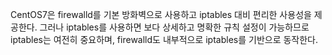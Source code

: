 CentOS7은 firewalld를 기본 방화벽으로 사용하고 iptables 대비 편리한 사용성을 제공한다.
그러나 iptables를 사용하면 보다 상세하고 명확한 규칙 설정이 가능하므로 iptables는 여전히 중요하며, firewalld도 내부적으로 iptables를 기반으로 동작한다.
